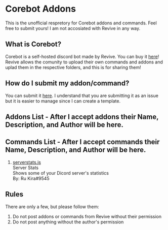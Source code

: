 # Corebot Addons
This is the unofficial respretory for Corebot addons and commands.  Feel free to submit yours!  I am not accosiated with Revive in any way.

## What is Corebot?
Corebot is a self-hosted discord bot made by Revive.  You can buy it [here](https://www.mc-market.org/resources/8501/)!  Revive allows the comunity to upload their own commands and addons and uplad them in the respective folders, and this is for sharing them!

## How do I submit my addon/command?
You can submit it [here](https://github.com/evanspy1/corebotaddons/issues/new?assignees=&labels=&template=submission.md&title=Submission).  I understand that you are submitting it as an issue but it is easier to manage since I can create a template.

## Addons List - After I accept addons their Name, Description, and Author will be here.

## Commands List - After I accept commands their Name, Description, and Author will be here.
1. [serverstats.js](https://github.com/evanspy1/corebotaddons/blob/master/commands/serverstats.js)  
  Server Stats  
  Shows some of your Dicord server's statistics  
  By: Ru Kira#9545  

## Rules
There are only a few, but please follow them:
1. Do not post addons or commands from Revive without their permission
2. Do not post anything without the author's permission
